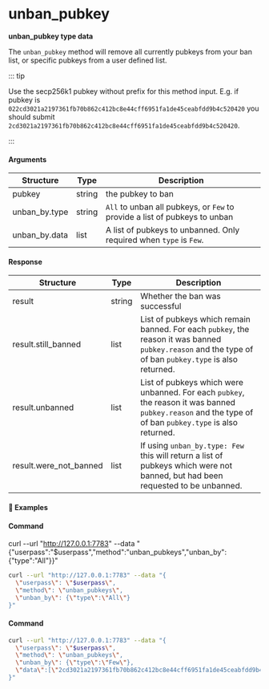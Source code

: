 # unban\_pubkey

**unban_pubkey type data**

The `unban_pubkey` method will remove all currently pubkeys from your ban list, or specific pubkeys from a user defined list.

::: tip

Use the secp256k1 pubkey without prefix for this method input. E.g. if pubkey is `022cd3021a2197361fb70b862c412bc8e44cff6951fa1de45ceabfdd9b4c520420` you should submit `2cd3021a2197361fb70b862c412bc8e44cff6951fa1de45ceabfdd9b4c520420`.

:::

#### Arguments

| Structure       | Type                       | Description                                                                   |
| --------------- | -------------------------- | ----------------------------------------------------------------------------- |
| pubkey          | string                     | the pubkey to ban                                                             |
| unban_by.type   | string                     | `All` to unban all pubkeys, or `Few` to provide a list of pubkeys to unban    |
| unban_by.data   | list                       | A list of pubkeys to unbanned. Only required when `type` is `Few`.            |


#### Response

| Structure              | Type     | Description                                                                                                                                             |
| ---------------------- | -------- | --------------------------------------------------------------------------------------------------------------------------------------------------------|
| result                 | string   | Whether the ban was successful                                                                                                                          |
| result.still_banned    | list     | List of pubkeys which remain banned. For each `pubkey`, the reason it was banned `pubkey.reason` and the type of of ban `pubkey.type` is also returned. |
| result.unbanned        | list     | List of pubkeys which were unbanned. For each `pubkey`, the reason it was banned `pubkey.reason` and the type of of ban `pubkey.type` is also returned. |
| result.were_not_banned | list     | If using `unban_by.type: Few` this will return a list of pubkeys which were not banned, but had been requested to be unbanned.                          |


#### :pushpin: Examples


#### Command

curl --url "http://127.0.0.1:7783" --data "{\"userpass\":\"$userpass\",\"method\":\"unban_pubkeys\",\"unban_by\":{\"type\":\"All\"}}"

```bash
curl --url "http://127.0.0.1:7783" --data "{
  \"userpass\": \"$userpass\",
  \"method\": \"unban_pubkeys\",
  \"unban_by\": {\"type\":\"All\"}
}"
```

<div style="margin-top: 0.5rem;">

<collapse-text hidden title="Response">

#### Response (success)

```json
{
  "result":{
    "still_banned":{},
    "unbanned":{
      "2cd3021a2197361fb70b862c412bc8e44cff6951fa1de45ceabfdd9b4c520420":{
        "type":"Manual",
        "reason":"testing"
      }
    },
    "were_not_banned":[]
  }
}
```
</collapse-text>

</div>

#### Command

```bash
curl --url "http://127.0.0.1:7783" --data "{
  \"userpass\": \"$userpass\",
  \"method\": \"unban_pubkeys\",
  \"unban_by\": {\"type\":\"Few\"},
  \"data\":[\"2cd3021a2197361fb70b862c412bc8e44cff6951fa1de45ceabfdd9b4c520420\", \"2cd3021a2197361fb70b862c412bc8e44cff6951fa1de45ceabfdd9b4c520422\"]
}"
```

<div style="margin-top: 0.5rem;">

<collapse-text hidden title="Response">

#### Response (success)

```json
{
  "result": {
    "still_banned": {
      "2cd3021a2197361fb70b862c412bc8e44cff6951fa1de45ceabfdd9b4c520421":{
        "type":"Manual",
        "reason":"testing"
      }
    },
    "unbanned": {
      "2cd3021a2197361fb70b862c412bc8e44cff6951fa1de45ceabfdd9b4c520420": {
        "type":"Manual",
        "reason":"testing"
      }
    },
  "were_not_banned": ["2cd3021a2197361fb70b862c412bc8e44cff6951fa1de45ceabfdd9b4c520422"]
  }
}
```

</collapse-text>

</div>
